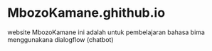 # MbozoKamane.ghithub.io
website MbozoKamane ini adalah untuk pembelajaran bahasa bima menggunakana dialogflow (chatbot)
